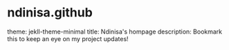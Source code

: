 # ndinisa.github
theme: jekll-theme-minimal
title: Ndinisa's hompage
description: Bookmark this to keep an eye on my project updates!
